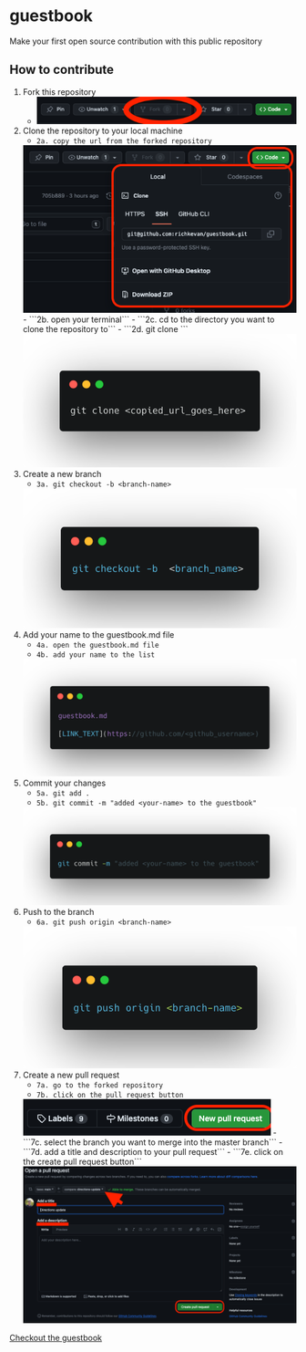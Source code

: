 # guestbook
Make your first open source contribution with this public repository

## How to contribute
1. Fork this repository
    - <img src="./media/fork.png"><br />
2. Clone the repository to your local machine
    -  ```2a. copy the url from the forked repository```
    <img src="./media/clone.png">
    -   ```2b. open your terminal```
    -   ```2c. cd to the directory you want to clone the repository to```
    -    ```2d. git clone <url>```
    <img src="./media/clone2.png">
3. Create a new branch
    - ```3a. git checkout -b <branch-name>```
    <img src="./media/checkout.png">
4. Add your name to the guestbook.md file
    - ```4a. open the guestbook.md file```
    - ```4b. add your name to the list``` 
    <img src="./media/guestbook.png">
5. Commit your changes
    - ```5a. git add .```
    - ```5b. git commit -m "added <your-name> to the guestbook"```
    <img src="./media/commit.png">
6. Push to the branch
    - ```6a. git push origin <branch-name>```
    <img src="./media/push.png">
7. Create a new pull request
    - ```7a. go to the forked repository```
    - ```7b. click on the pull request button```
    <img src="./media/pull.png">
    - ```7c. select the branch you want to merge into the master branch```
    - ```7d. add a title and description to your pull request```
    - ```7e. click on the create pull request button```
    <img src="./media/pull2.png">

[Checkout the guestbook](./guestbook.md)